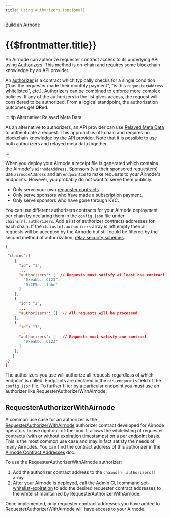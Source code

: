 ```yaml
---
title: Using Authorizers (optional)
---
```


<TitleSpan>Build an Airnode</TitleSpan>

# {{$frontmatter.title}}

<VersionWarning/>

<TocHeader /> <TOC class="table-of-contents" :include-level="[2,3]" />

An Airnode can authorize requester contract access to its underlying API using [Authorizers](../../../concepts/authorization.md). This method is on-chain and requires some blockchain knowledge by an API provider.

An [authorizer](../../../concepts/authorization.md) is a contract which typically checks for a single condition ("has the requester made their monthly payment", "is this `requesterAddress` whitelisted", etc.). Authorizers can be combined to enforce more complex policies. If any of the authorizers in the list gives access, the request will considered to be authorized. From a logical standpoint, the authorization outcomes get **OR**ed.

::: tip Alternative: Relayed Meta Data

As an alternative to authorizers, an API provider can use [Relayed Meta Data](./api-security.md#relayed-meta-data-security-schemes) to authenticate a request. This approach is off-chain and requires no blockchain knowledge by the API provider. Note that it is possible to use both authorizers and relayed meta data together.

:::

When you deploy your Airnode a receipt file is generated which contains the Airnode's `airnodeAddress`. Sponsors (via their sponsored requesters) use `airnodeAddress` and an `endpointId` to make requests to your Airnode's endpoints. However, you probably do not want to serve them publicly.

- Only serve your own [requester contracts](../../../grp-developers/requesters-sponsors.md).
- Only serve sponsors who have made a subscription payment.
- Only serve sponsors who have gone through KYC.

You can use different authorizers contracts for your Airnode deployment per chain by declaring them in the `config.json` file under `chains[n].authorizers`. Add a list of authorizer contracts addresses for each chain. If the `chains[n].authorizers` array is left empty then all requests will be accepted by the Airnode but still could be filtered by the second method of authorization, [relay security schemes](./apply-auth.md#relay-security-schemes).

```json
{
 ...
 "chains":[
    {
      "id": "1",
      ...
      "authorizers": [  // Requests must satisfy at least one contract
        "0xeabb...C123",
        "0xCE5e...1abc"
      ]
    },
    {
      "id": "2",
      ...
      "authorizers": [], // All requests will be processed
    },
    {
      "id": "3",
      ...
      "authorizers": [   // Requests must satisfy one contract
        "0xeabb...C123"
      ]
    },
   ]
 }
}
```

The authorizers you use will authorize all requests regardless of which endpoint is called. Endpoints are declared in the `ois.endpoints` field of the `config.json` file. To further filter by a particular endpoint you must use an authorizer like RequesterAuthorizerWithAirnode.

## RequesterAuthorizerWithAirnode

A common use case for an authorizer is the [RequesterAuthorizerWithAirnode](../../../concepts/authorization.md#requesterauthorizerwithairnode) authorizer contract developed for Airnode operators to use right out-of-the-box. It allows the whitelisting of requester contracts (with or without expiration timestamps) on a per endpoint basis. This is the most common use case and may in fact satisfy the needs of many Airnodes. You can find the contract address of this authorizer in the [Airnode Contract Addresses](../../../reference/airnode-addresses.md) doc.

To use the RequesterAuthorizerWithAirnode authorizer:

1. Add the authorizer contract address to the `chains[n].authorizers[]` array.
2. After your Airnode is deployed, call the Admin CLI command [set-whitelist-expiration](../../../reference/packages/admin-cli.md#set-whitelist-expiration) to add the desired requester contract addresses to the whitelist maintained by RequesterAuthorizerWithAirnode.

Once implemented, only requester contract addresses you have added to RequesterAuthorizerWithAirnode will have access to your Airnode.
